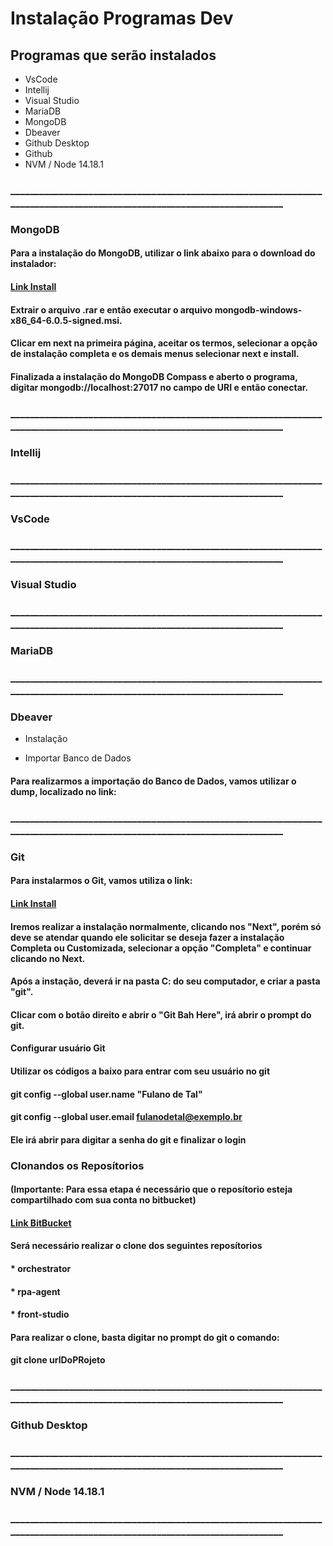 # Instalação Programas Dev

## Programas que serão instalados

* VsCode
* Intellij
* Visual Studio
* MariaDB
* MongoDB
* Dbeaver
* Github Desktop
* Github
* NVM / Node 14.18.1
### ________________________________________________________________________________________________________________________
### MongoDB
#### __Para a instalação do MongoDB, utilizar o link abaixo para o download do instalador:__

#### [Link Install](https://agapys365-my.sharepoint.com/:u:/g/personal/nicolas_rocha_agapys_com/EYBdIzJ0_5hHtejwxYr_oZMBqwGJ5NAJZTk00g1R1CJ8UA?e=TYcIoe)

#### Extrair o arquivo .rar e então executar o arquivo mongodb-windows-x86_64-6.0.5-signed.msi.

#### Clicar em next na primeira página, aceitar os termos, selecionar a opção de instalação completa e os demais menus selecionar next e install.

#### Finalizada a instalação do MongoDB Compass e aberto o programa, digitar mongodb://localhost:27017 no campo de URI e então conectar.

### ________________________________________________________________________________________________________________________
### Intellij

### ________________________________________________________________________________________________________________________
### VsCode

### ________________________________________________________________________________________________________________________
### Visual Studio

### ________________________________________________________________________________________________________________________
### MariaDB

### ________________________________________________________________________________________________________________________
### Dbeaver

* Instalação

* Importar Banco de Dados
 
 #### Para realizarmos a importação do Banco de Dados, vamos utilizar o dump, localizado no link:
 
 
### ________________________________________________________________________________________________________________________
### Git

#### Para instalarmos o Git, vamos utiliza o link:
#### [Link Install](https://git-scm.com/download/win)

#### Iremos realizar a instalação normalmente, clicando nos "Next", porém só deve se atendar quando ele solicitar se deseja fazer a instalação Completa ou Customizada, selecionar a opção "Completa" e continuar clicando no Next.

#### Após a instação, deverá ir na pasta C: do seu computador, e criar a pasta "git".
#### Clicar com o botão direito e abrir o "Git Bah Here", irá abrir o prompt do git.


#### __Configurar usuário Git__
#### Utilizar os códigos a baixo para entrar com seu usuário no git

#### git config --global user.name "Fulano de Tal"
#### git config --global user.email fulanodetal@exemplo.br

#### Ele irá abrir para digitar a senha do git e finalizar o login

### __Clonandos os Reposítorios__
#### __(Importante: Para essa etapa é necessário que o reposítorio esteja compartilhado com sua conta no bitbucket)__
#### [Link BitBucket](https://bitbucket.org/roboteasy/workspace/repositories)

#### Será necessário realizar o clone dos seguintes reposítorios
#### * orchestrator
#### * rpa-agent
#### * front-studio

#### Para realizar o clone, basta digitar no prompt do git o comando:
#### git clone urlDoPRojeto


### ________________________________________________________________________________________________________________________
### Github Desktop

### ________________________________________________________________________________________________________________________
### NVM / Node 14.18.1

### ________________________________________________________________________________________________________________________
